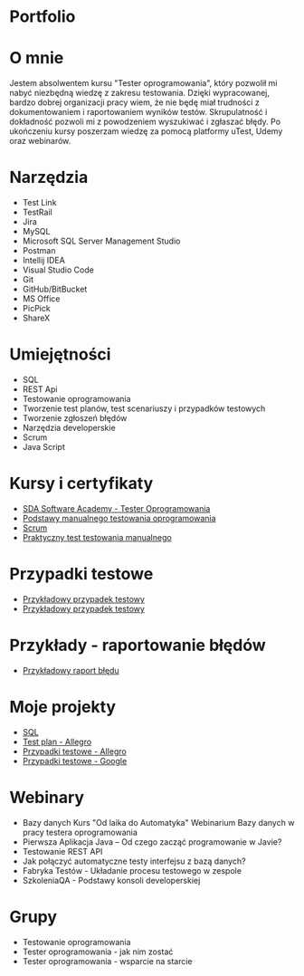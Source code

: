 # Portfolio
# O mnie
Jestem absolwentem kursu "Tester oprogramowania", który pozwolił mi nabyć niezbędną wiedzę z zakresu testowania. Dzięki wypracowanej, bardzo dobrej organizacji pracy wiem, że nie będę miał trudności z dokumentowaniem i raportowaniem wyników testów. Skrupulatność i dokładność pozwoli mi z powodzeniem wyszukiwać i zgłaszać błędy. Po ukończeniu kursy poszerzam wiedzę za pomocą platformy uTest, Udemy oraz webinarów.
# Narzędzia
* Test Link
* TestRail
* Jira
* MySQL
* Microsoft SQL Server Management Studio
* Postman
* Intellij IDEA
* Visual Studio Code
* Git
* GitHub/BitBucket
* MS Office
* PicPick
* ShareX
# Umiejętności
* SQL
* REST Api
* Testowanie oprogramowania
* Tworzenie test planów, test scenariuszy i przypadków testowych
* Tworzenie zgłoszeń błędów
* Narzędzia developerskie
* Scrum
* Java Script
# Kursy i certyfikaty
* [SDA Software Academy - Tester Oprogramowania](https://drive.google.com/file/d/1yS1jY-ucolcL_O-BfsXV5gmaEDouzbXU/view?usp=sharing)
* [Podstawy manualnego testowania oprogramowania](https://drive.google.com/file/d/1rqsDFHcsdNKmXvS6UgeowcnTdqJ-Lykc/view?usp=sharing)
* [Scrum](https://drive.google.com/file/d/1t4pN2ZzEOGjd7Jw5XaWMeuM63MmlKcG8/view?usp=sharing)
* [Praktyczny test testowania manualnego](https://drive.google.com/file/d/1U20EpiOPk3ZdSNKmWCu8b2XSTcBQDyf4/view?usp=sharing)
# Przypadki testowe
* [Przykładowy przypadek testowy](https://drive.google.com/file/d/1JofKl2nQ3eNMtqlKlkJiBwLjCV1__ROc/view?usp=sharing)
* [Przykładowy przypadek testowy](https://drive.google.com/file/d/1QJfWdnXa8XO9_Q_xiKx0q-e0IMGmPUT7/view?usp=sharing)
# Przykłady - raportowanie błędów
* [Przykładowy raport błędu](https://drive.google.com/file/d/1P8-7NaMYPfE18CJo-bsniAy54OuO3cFw/view?usp=sharing)
# Moje projekty
* [SQL](https://github.com/DamianStawickiIT/Portfolio/blob/main/PortfolioDatabase.sql)
* [Test plan - Allegro](https://docs.google.com/spreadsheets/d/1xT832AyP91jtSRL39wt8oeLFH3lXmz-kWl7A90kKIyU/edit?usp=sharing)
* [Przypadki testowe - Allegro](https://drive.google.com/file/d/1YeGI4yCi09lHYx9o5nEB9LzJyhJmtKsI/view?usp=sharing)
* [Przypadki testowe - Google](https://drive.google.com/file/d/1phJW-UknfM3Fh-3DuYlWq3BATJaFNZw0/view?usp=sharing)
# Webinary
* Bazy danych Kurs "Od laika do Automatyka" Webinarium Bazy danych w pracy testera oprogramowania
* Pierwsza Aplikacja Java – Od czego zacząć programowanie w Javie?
* Testowanie REST API
* Jak połączyć automatyczne testy interfejsu z bazą danych?
* Fabryka Testów - Układanie procesu testowego w zespole
* SzkoleniaQA - Podstawy konsoli developerskiej
# Grupy
* Testowanie oprogramowania
* Tester oprogramowania - jak nim zostać
* Tester oprogramowania - wsparcie na starcie
